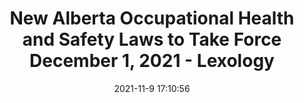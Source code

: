 ---
"title": "New Alberta Occupational Health and Safety Laws to Take Force December 1, 2021 - Lexology"
"date": "2021-11-9 17:10:56"
"feed_name": "GOOGLENEWSMINING"
"feed_website": "https://news.google.com/search?q=mining%2Bincident&hl=en-US&gl=US&ceid=US:en"
"feed_rss": "https://news.google.com/rss/search?q=mining%2Bincident&hl=en-US&gl=US&ceid=US:en"
"link": "https://www.lexology.com/library/detail.aspx?g=5b5e5216-bb4a-4832-b4e6-a73e656a5183"
"source": "{'href': 'https://www.lexology.com', 'title': 'Lexology'}"
"file": "_posts/2021-1-1-1d919bde42e2b05516f7bc3374ed817227aa75eb.md"
"accident": "0"
"drilling": "0"
"dead": "0"
"injured": "0"
"arrested": "0"
"place": "unknown place"
"where": "unknown site"
"causes": "unknown"
"place_uri": "unknown place"
---